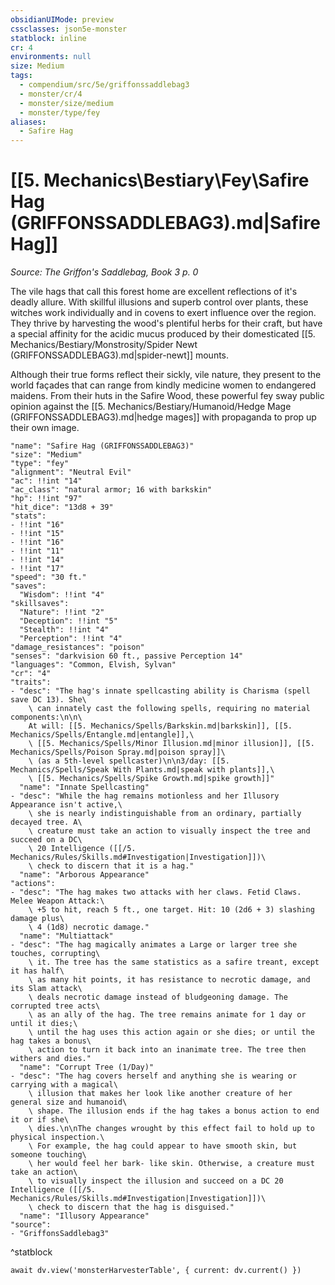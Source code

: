 ```yaml
---
obsidianUIMode: preview
cssclasses: json5e-monster
statblock: inline
cr: 4
environments: null
size: Medium
tags:
  - compendium/src/5e/griffonssaddlebag3
  - monster/cr/4
  - monster/size/medium
  - monster/type/fey
aliases:
  - Safire Hag
---
```

# [[5. Mechanics\Bestiary\Fey\Safire Hag (GRIFFONSSADDLEBAG3).md|Safire Hag]]
*Source: The Griffon's Saddlebag, Book 3 p. 0*

The vile hags that call this forest home are excellent reflections of it's deadly allure. With skillful illusions and superb control over plants, these witches work individually and in covens to exert influence over the region. They thrive by harvesting the wood's plentiful herbs for their craft, but have a special affinity for the acidic mucus produced by their domesticated [[5. Mechanics/Bestiary/Monstrosity/Spider Newt (GRIFFONSSADDLEBAG3).md|spider-newt]] mounts.

Although their true forms reflect their sickly, vile nature, they present to the world façades that can range from kindly medicine women to endangered maidens. From their huts in the Safire Wood, these powerful fey sway public opinion against the [[5. Mechanics/Bestiary/Humanoid/Hedge Mage (GRIFFONSSADDLEBAG3).md|hedge mages]] with propaganda to prop up their own image.

```statblock
"name": "Safire Hag (GRIFFONSSADDLEBAG3)"
"size": "Medium"
"type": "fey"
"alignment": "Neutral Evil"
"ac": !!int "14"
"ac_class": "natural armor; 16 with barkskin"
"hp": !!int "97"
"hit_dice": "13d8 + 39"
"stats":
- !!int "16"
- !!int "15"
- !!int "16"
- !!int "11"
- !!int "14"
- !!int "17"
"speed": "30 ft."
"saves":
  "Wisdom": !!int "4"
"skillsaves":
  "Nature": !!int "2"
  "Deception": !!int "5"
  "Stealth": !!int "4"
  "Perception": !!int "4"
"damage_resistances": "poison"
"senses": "darkvision 60 ft., passive Perception 14"
"languages": "Common, Elvish, Sylvan"
"cr": "4"
"traits":
- "desc": "The hag's innate spellcasting ability is Charisma (spell save DC 13). She\
    \ can innately cast the following spells, requiring no material components:\n\n\
    At will: [[5. Mechanics/Spells/Barkskin.md|barkskin]], [[5. Mechanics/Spells/Entangle.md|entangle]],\
    \ [[5. Mechanics/Spells/Minor Illusion.md|minor illusion]], [[5. Mechanics/Spells/Poison Spray.md|poison spray]]\
    \ (as a 5th-level spellcaster)\n\n3/day: [[5. Mechanics/Spells/Speak With Plants.md|speak with plants]],\
    \ [[5. Mechanics/Spells/Spike Growth.md|spike growth]]"
  "name": "Innate Spellcasting"
- "desc": "While the hag remains motionless and her Illusory Appearance isn't active,\
    \ she is nearly indistinguishable from an ordinary, partially decayed tree. A\
    \ creature must take an action to visually inspect the tree and succeed on a DC\
    \ 20 Intelligence ([[/5. Mechanics/Rules/Skills.md#Investigation|Investigation]])\
    \ check to discern that it is a hag."
  "name": "Arborous Appearance"
"actions":
- "desc": "The hag makes two attacks with her claws. Fetid Claws. Melee Weapon Attack:\
    \ +5 to hit, reach 5 ft., one target. Hit: 10 (2d6 + 3) slashing damage plus\
    \ 4 (1d8) necrotic damage."
  "name": "Multiattack"
- "desc": "The hag magically animates a Large or larger tree she touches, corrupting\
    \ it. The tree has the same statistics as a safire treant, except it has half\
    \ as many hit points, it has resistance to necrotic damage, and its Slam attack\
    \ deals necrotic damage instead of bludgeoning damage. The corrupted tree acts\
    \ as an ally of the hag. The tree remains animate for 1 day or until it dies;\
    \ until the hag uses this action again or she dies; or until the hag takes a bonus\
    \ action to turn it back into an inanimate tree. The tree then withers and dies."
  "name": "Corrupt Tree (1/Day)"
- "desc": "The hag covers herself and anything she is wearing or carrying with a magical\
    \ illusion that makes her look like another creature of her general size and humanoid\
    \ shape. The illusion ends if the hag takes a bonus action to end it or if she\
    \ dies.\n\nThe changes wrought by this effect fail to hold up to physical inspection.\
    \ For example, the hag could appear to have smooth skin, but someone touching\
    \ her would feel her bark- like skin. Otherwise, a creature must take an action\
    \ to visually inspect the illusion and succeed on a DC 20 Intelligence ([[/5. Mechanics/Rules/Skills.md#Investigation|Investigation]])\
    \ check to discern that the hag is disguised."
  "name": "Illusory Appearance"
"source":
- "GriffonsSaddlebag3"
```
^statblock

```dataviewjs
await dv.view('monsterHarvesterTable', { current: dv.current() })
```

